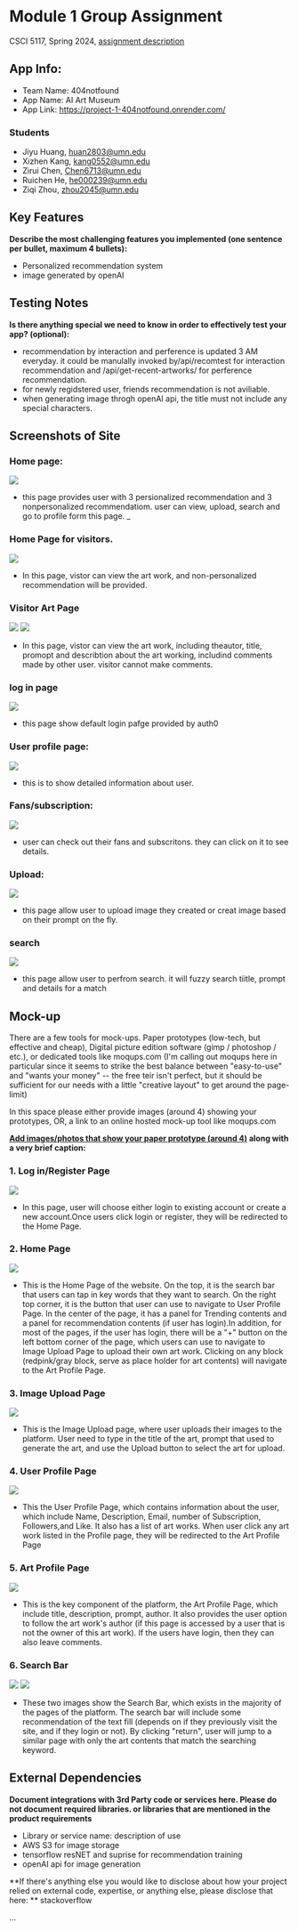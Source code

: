 # Module 1 Group Assignment

CSCI 5117, Spring 2024, [assignment description](https://canvas.umn.edu/courses/413159/pages/project-1)

## App Info:

* Team Name: 404notfound
* App Name: AI Art Museum
* App Link: <https://project-1-404notfound.onrender.com/>

### Students

* Jiyu Huang, huan2803@umn.edu
* Xizhen Kang, kang0552@umn.edu
* Zirui Chen, Chen6713@umn.edu
* Ruichen He, he000239@umn.edu
* Ziqi Zhou, zhou2045@umn.edu

## Key Features

**Describe the most challenging features you implemented
(one sentence per bullet, maximum 4 bullets):**

* Personalized recommendation system
* image generated by openAI


## Testing Notes

**Is there anything special we need to know in order to effectively test your app? (optional):**

* recommendation by interaction and perference is updated 3 AM everyday. it could be manulally invoked by/api/recomtest for interaction recommendation and /api/get-recent-artworks/ for perference recommendation.
* for newly regidstered user, friends recommendation is not aviliable.
* when generating image throgh openAI api, the title must not include any special characters. 


## Screenshots of Site

### Home page:
![](https://github.com/csci5117s24/project-1-404notfound/blob/main/pics/AI%20Art%20Museum.png)
- this page provides user with 3 persionalized recommendation and 3 nonpersonalized recommendatiom. user can view, upload, search and go to profile form this page.
_

### Home Page for visitors.
![](https://github.com/csci5117s24/project-1-404notfound/blob/main/screenshots/homeForVisitor.png)
- In this page, vistor can view the art work, and non-personalized recommendation will be provided. 

### Visitor Art Page
![](https://github.com/csci5117s24/project-1-404notfound/blob/main/screenshots/visitor_art_page.png)
![](https://github.com/csci5117s24/project-1-404notfound/blob/main/screenshots/visitor_art_page_2.png)
- In this page, vistor can view the art work, including theautor, title, promopt and describtion about the art working, includind comments made by other user. visitor cannot make comments. 


### log in page
![](https://github.com/csci5117s24/project-1-404notfound/blob/main/screenshots/login.png)
- this page show default login pafge provided by auth0
### User profile page:
![](https://github.com/csci5117s24/project-1-404notfound/blob/main/pics/user_profile.png)
- this is to show detailed information about user.

### Fans/subscription:
![](https://github.com/csci5117s24/project-1-404notfound/blob/main/pics/fans%3Asubscription.png)
- user can check out their fans and subscritons. they can click on it to see details.

### Upload:
![](https://github.com/csci5117s24/project-1-404notfound/blob/main/pics/upload.png)
- this page allow user to upload image they created or creat image based on their prompt on the fly. 
### search
![](https://github.com/csci5117s24/project-1-404notfound/blob/27c39005760576a3bdb1242ef9646f13fae3af48/screenshots/search.png)
- this page allow user to perfrom search. it will fuzzy search tiitle, prompt and details for a match

## Mock-up 

There are a few tools for mock-ups. Paper prototypes (low-tech, but effective and cheap), Digital picture edition software (gimp / photoshop / etc.), or dedicated tools like moqups.com (I'm calling out moqups here in particular since it seems to strike the best balance between "easy-to-use" and "wants your money" -- the free teir isn't perfect, but it should be sufficient for our needs with a little "creative layout" to get around the page-limit)

In this space please either provide images (around 4) showing your prototypes, OR, a link to an online hosted mock-up tool like moqups.com

**[Add images/photos that show your paper prototype (around 4)](https://stackoverflow.com/questions/10189356/how-to-add-screenshot-to-readmes-in-github-repository) along with a very brief caption:**
### 1. Log in/Register Page
![](https://github.com/csci5117s24/project-1-404notfound/blob/main/mock/RegisterPagelogin.png)
- In this page, user will choose either login to existing account or create a new account.Once users click login or register, they will be redirected to the Home Page.
### 2. Home Page
![](https://github.com/csci5117s24/project-1-404notfound/blob/main/mock/homepage.png)
- This is the Home Page of the website. On the top, it is the search bar that users can tap in key words that they want to search. On the right top corner, it is the button that user can use to navigate to User Profile Page. In the center of the page, it has a panel for Trending contents and a panel for recommendation contents (if user has login).In addition, for most of the pages, if the user has login, there will be a "+" button on the left bottom corner of the page, which users can use to navigate to Image Upload Page to upload their own art work. Clicking on any block (redpink/gray block, serve as place holder for art contents) will navigate to the Art Profile Page.
### 3. Image Upload Page
![](https://github.com/csci5117s24/project-1-404notfound/blob/main/mock/image_upload.png)
- This is the Image Upload page, where user uploads their images to the platform. User need to type in the title of the art, prompt that used to generate the art, and use the Upload button to select the art for upload.
### 4. User Profile Page
![](https://github.com/csci5117s24/project-1-404notfound/blob/main/mock/user_prof_page.png)
- This the User Profile Page, which contains information about the user, which include Name, Description, Email, number of Subscription, Followers,and Like. It also has a list of art works. When user click any art work listed in the Profile page, they will be redirected to the Art Profile Page
### 5. Art Profile Page
![](https://github.com/csci5117s24/project-1-404notfound/blob/main/mock/profile.png)
- This is the key component of the platform, the Art Profile Page, which include title, description, prompt, author. It also provides the user option to follow the art work's author (if this page is accessed by a user that is not the owner of this art work). If the users have login, then they can also leave comments.
### 6. Search Bar
![](https://github.com/csci5117s24/project-1-404notfound/blob/main/mock/search_with_login.png)
![](https://github.com/csci5117s24/project-1-404notfound/blob/main/mock/search_without_login.png)
- These two images show the Search Bar, which exists in the majority of the pages of the platform. The search bar will include some reconmendation of the text fill (depends on if they previously visit the site, and if they login or not). By clicking "return", user will jump to a similar page with only the art contents that match the searching keyword.




## External Dependencies

**Document integrations with 3rd Party code or services here.
Please do not document required libraries. or libraries that are mentioned in the product requirements**

* Library or service name: description of use
* AWS S3 for image storage
* tensorflow resNET and suprise for recommendation training
* openAI api for image generation

**If there's anything else you would like to disclose about how your project
relied on external code, expertise, or anything else, please disclose that
here:
** stackoverflow 

...
